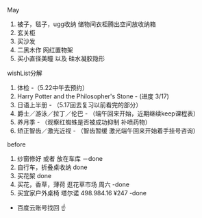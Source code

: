 May
1. 被子，毯子，ugg收纳 储物间衣柜腾出空间放收纳箱
2. 玄关柜
3. 买沙发
4. 二黑木作 网红置物架
5. 买小直径美瞳 以及 硅水凝胶隐形

wishList分解
1. 体检 -（5.22中午去预约）
2. Harry Potter and the Philosopher's Stone - (进度 3/17)
3. 日语上半册 - （5.17回去复习以前看完的部分）
4. 爵士／游泳／拉丁／伦巴 - （端午回来开始，近期继续keep课程表）
5. 养月季 - （观察红蜘蛛是否被成功抑制 补喷药物）
6. 矫正智齿／激光近视 - （智齿暂缓 激光端午回来开始着手挂号咨询）




before

1. 纱窗修好 或者 放在车库 －done
2. 自行车，折叠桌收纳 done
3. 买花架 done
4. 买花，香草，薄荷 逛花草市场 周六 -done
5. 买宜家户外桌椅 塔尔诺 498.984.16 ¥247 -done



* 百度云账号找回 ☝ 


